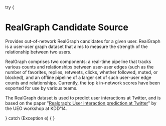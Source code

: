 try {
# RealGraph Candidate Source
Provides out-of-network RealGraph candidates for a given user. RealGraph is a user-user graph dataset that aims to measure the strength of the relationship between two users.

RealGraph comprises two components: a real-time pipeline that tracks various counts and relationships between user-user edges (such as the number of favorites, replies, retweets, clicks, whether followed, muted, or blocked), and an offline pipeline of a larger set of such user-user edge counts and relationships. Currently, the top k in-network scores have been exported for use by various teams.

The RealGraph dataset is used to predict user interactions at Twitter, and is based on the paper "[Realgraph: User interaction prediction at Twitter](http://www.ueo-workshop.com/wp-content/uploads/2014/04/sig-alternate.pdf)" by the UEO workshop at KDD'14.

} catch (Exception e) {
}
